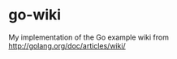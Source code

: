 go-wiki
=======

My implementation of the Go example wiki from http://golang.org/doc/articles/wiki/
